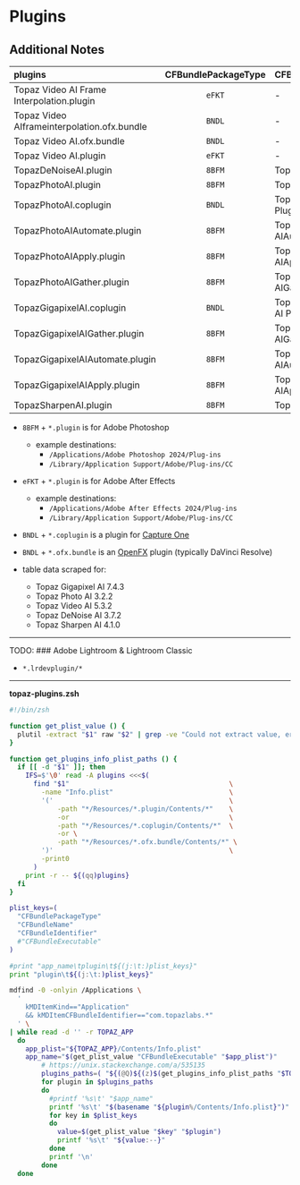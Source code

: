 # Plugins
## Additional Notes

| plugins                                     | CFBundlePackageType  | CFBundleName               | CFBundleIdentifier                               |
|:--------------------------------------------|:--------------------:|:---------------------------|:-------------------------------------------------|
| Topaz Video AI Frame Interpolation.plugin   |        `eFKT`        | -                          | com.topazlabs.Topaz-Video-AI-Frame-Interpolation |
| Topaz Video AIframeinterpolation.ofx.bundle |        `BNDL`        | -                          | com.topazlabs.Topaz-Video-AI                     |
| Topaz Video AI.ofx.bundle                   |        `BNDL`        | -                          | com.topazlabs.Topaz-Video-AI                     |
| Topaz Video AI.plugin                       |        `eFKT`        | -                          | com.topazlabs.Topaz-Video-AI                     |
| TopazDeNoiseAI.plugin                       |        `8BFM`        | TopazDeNoiseAI             | -                                                |
| TopazPhotoAI.plugin                         |        `8BFM`        | Topaz Photo AI             | com.topazlabs.TopazPhotoAI                       |
| TopazPhotoAI.coplugin                       |        `BNDL`        | Topaz Photo AI Plugin      | com.topazlabs.TopazPhotoAI                       |
| TopazPhotoAIAutomate.plugin                 |        `8BFM`        | Topaz Photo AIAutomate     | com.topazlabs.TopazPhotoAIAutomate               |
| TopazPhotoAIApply.plugin                    |        `8BFM`        | Topaz Photo AIApply        | com.topazlabs.TopazPhotoAIApply                  |
| TopazPhotoAIGather.plugin                   |        `8BFM`        | Topaz Photo AIGather       | com.topazlabs.TopazPhotoAIGather                 |
| TopazGigapixelAI.coplugin                   |        `BNDL`        | Topaz Gigapixel AI Plugin  | com.topazlabs.TopazGigapixelAI                   |
| TopazGigapixelAIGather.plugin               |        `8BFM`        | Topaz Gigapixel AIGather   | com.topazlabs.TopazGigapixelAIGather             |
| TopazGigapixelAIAutomate.plugin             |        `8BFM`        | Topaz Gigapixel AIAutomate | com.topazlabs.TopazGigapixelAIAutomate           |
| TopazGigapixelAIApply.plugin                |        `8BFM`        | Topaz Gigapixel AIApply    | com.topazlabs.TopazGigapixelAIApply              |
| TopazSharpenAI.plugin                       |        `8BFM`        | TopazSharpenAI             | -                                                |
                                                            
- `8BFM` + `*.plugin` is for Adobe Photoshop
  - example destinations:
    - `/Applications/Adobe Photoshop 2024/Plug-ins`
    - `/Library/Application Support/Adobe/Plug-ins/CC`
- `eFKT` + `*.plugin` is for Adobe After Effects
  - example destinations:
    - `/Applications/Adobe After Effects 2024/Plug-ins`
    - `/Library/Application Support/Adobe/Plug-ins/CC`
- `BNDL` + `*.coplugin` is a plugin for [Capture One](https://www.captureone.com/en)
- `BNDL` + `*.ofx.bundle` is an [OpenFX](https://en.wikipedia.org/wiki/OpenFX_(API)) plugin (typically DaVinci Resolve)

- table data scraped for:
  - Topaz Gigapixel AI 7.4.3
  - Topaz Photo AI 3.2.2
  - Topaz Video AI 5.3.2
  - Topaz DeNoise AI 3.7.2
  - Topaz Sharpen AI 4.1.0

- - - 

TODO: ### Adobe Lightroom & Lightroom Classic

- `*.lrdevplugin/*`


- - - 

**topaz-plugins.zsh**

```zsh
#!/bin/zsh

function get_plist_value () {
  plutil -extract "$1" raw "$2" | grep -ve "Could not extract value, error"
}

function get_plugins_info_plist_paths () {
  if [[ -d "$1" ]]; then
    IFS=$'\0' read -A plugins <<<$(
      find "$1"                                        \
        -name "Info.plist"                             \
        '('                                            \
            -path "*/Resources/*.plugin/Contents/*"    \
            -or                                        \
            -path "*/Resources/*.coplugin/Contents/*"  \
            -or \
            -path "*/Resources/*.ofx.bundle/Contents/*" \
        ')'                                            \
        -print0
      )
    print -r -- ${(qq)plugins}
  fi
}

plist_keys=(
  "CFBundlePackageType"
  "CFBundleName"
  "CFBundleIdentifier"
  #"CFBundleExecutable"
)

#print "app_name\tplugin\t${(j:\t:)plist_keys}"
print "plugin\t${(j:\t:)plist_keys}"

mdfind -0 -onlyin /Applications \
  '
    kMDItemKind=="Application"
    && kMDItemCFBundleIdentifier=="com.topazlabs.*"
  ' \
| while read -d '' -r TOPAZ_APP
  do
    app_plist="${TOPAZ_APP}/Contents/Info.plist"
    app_name="$(get_plist_value "CFBundleExecutable" "$app_plist")"
        # https://unix.stackexchange.com/a/535135
        plugins_paths=( "${(@Q)${(z)$(get_plugins_info_plist_paths "$TOPAZ_APP")}}" )
        for plugin in $plugins_paths
        do
          #printf '%s\t' "$app_name"
          printf '%s\t' "$(basename "${plugin%/Contents/Info.plist}")"
          for key in $plist_keys
          do
            value=$(get_plist_value "$key" "$plugin")
            printf '%s\t' "${value:--}"
          done
          printf '\n'
        done
  done

```
